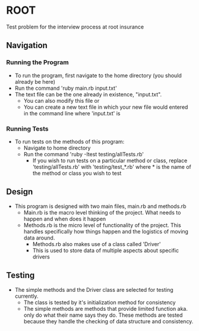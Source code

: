 # ROOT
Test problem for the interview process at root insurance

## Navigation
### Running the Program
- To run the program, first navigate to the home directory (you should already be here)
- Run the command 'ruby main.rb input.txt'
- The text file can be the one already in existence, "input.txt". 
	- You can also modify this file or
	- You can create a new text file in which your new file would entered in the command line where 'input.txt' is

### Running Tests
- To run tests on the methods of this program:
	- Navigate to home directory
	- Run the command 'ruby -Itest testing/allTests.rb'
		- If you wish to run tests on a particular method or class, replace 'testing/allTests.rb' with 'testing/test_*.rb' where * is the name of the method or class you wish to test

## Design
- This program is designed with two main files, main.rb and methods.rb
	- Main.rb is the macro level thinking of the project. What needs to happen and when does it happen
	- Methods.rb is the micro level of functionality of the project. This handles specifically how things happen and the logistics of moving data around. 
		- Methods.rb also makes use of a class called 'Driver'
		- This is used to store data of multiple aspects about specific drivers

## Testing
- The simple methods and the Driver class are selected for testing currently. 
	- The class is tested by it's initialization method for consistency
	- The simple methods are methods that provide limited function aka. only do what their name says they do. These methods are tested because they handle the checking of data structure and consistency. 

